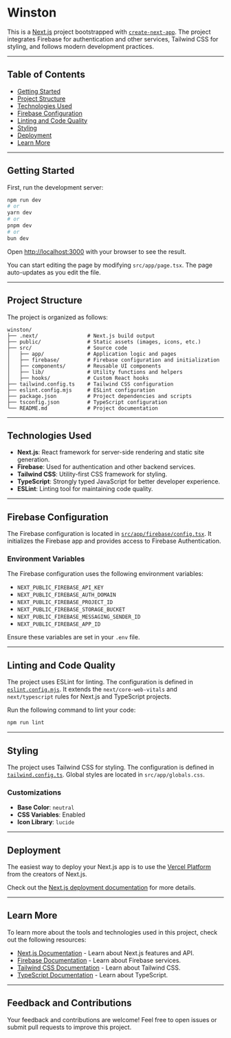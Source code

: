 # Winston

This is a [Next.js](https://nextjs.org) project bootstrapped with [`create-next-app`](https://nextjs.org/docs/app/api-reference/cli/create-next-app). The project integrates Firebase for authentication and other services, Tailwind CSS for styling, and follows modern development practices.

---

## Table of Contents

- [Getting Started](#getting-started)
- [Project Structure](#project-structure)
- [Technologies Used](#technologies-used)
- [Firebase Configuration](#firebase-configuration)
- [Linting and Code Quality](#linting-and-code-quality)
- [Styling](#styling)
- [Deployment](#deployment)
- [Learn More](#learn-more)

---

## Getting Started

First, run the development server:

```bash
npm run dev
# or
yarn dev
# or
pnpm dev
# or
bun dev
```

Open [http://localhost:3000](http://localhost:3000) with your browser to see the result.

You can start editing the page by modifying `src/app/page.tsx`. The page auto-updates as you edit the file.

---

## Project Structure

The project is organized as follows:

```
winston/
├── .next/                # Next.js build output
├── public/               # Static assets (images, icons, etc.)
├── src/                  # Source code
│   ├── app/              # Application logic and pages
│   ├── firebase/         # Firebase configuration and initialization
│   ├── components/       # Reusable UI components
│   ├── lib/              # Utility functions and helpers
│   ├── hooks/            # Custom React hooks
├── tailwind.config.ts    # Tailwind CSS configuration
├── eslint.config.mjs     # ESLint configuration
├── package.json          # Project dependencies and scripts
├── tsconfig.json         # TypeScript configuration
└── README.md             # Project documentation
```

---

## Technologies Used

- **Next.js**: React framework for server-side rendering and static site generation.
- **Firebase**: Used for authentication and other backend services.
- **Tailwind CSS**: Utility-first CSS framework for styling.
- **TypeScript**: Strongly typed JavaScript for better developer experience.
- **ESLint**: Linting tool for maintaining code quality.

---

## Firebase Configuration

The Firebase configuration is located in [`src/app/firebase/config.tsx`](src/app/firebase/config.tsx). It initializes the Firebase app and provides access to Firebase Authentication.

### Environment Variables

The Firebase configuration uses the following environment variables:

- `NEXT_PUBLIC_FIREBASE_API_KEY`
- `NEXT_PUBLIC_FIREBASE_AUTH_DOMAIN`
- `NEXT_PUBLIC_FIREBASE_PROJECT_ID`
- `NEXT_PUBLIC_FIREBASE_STORAGE_BUCKET`
- `NEXT_PUBLIC_FIREBASE_MESSAGING_SENDER_ID`
- `NEXT_PUBLIC_FIREBASE_APP_ID`

Ensure these variables are set in your `.env` file.

---

## Linting and Code Quality

The project uses ESLint for linting. The configuration is defined in [`eslint.config.mjs`](eslint.config.mjs). It extends the `next/core-web-vitals` and `next/typescript` rules for Next.js and TypeScript projects.

Run the following command to lint your code:

```bash
npm run lint
```

---

## Styling

The project uses Tailwind CSS for styling. The configuration is defined in [`tailwind.config.ts`](tailwind.config.ts). Global styles are located in `src/app/globals.css`.

### Customizations

- **Base Color**: `neutral`
- **CSS Variables**: Enabled
- **Icon Library**: `lucide`

---

## Deployment

The easiest way to deploy your Next.js app is to use the [Vercel Platform](https://vercel.com/new?utm_medium=default-template&filter=next.js&utm_source=create-next-app&utm_campaign=create-next-app-readme) from the creators of Next.js.

Check out the [Next.js deployment documentation](https://nextjs.org/docs/app/building-your-application/deploying) for more details.

---

## Learn More

To learn more about the tools and technologies used in this project, check out the following resources:

- [Next.js Documentation](https://nextjs.org/docs) - Learn about Next.js features and API.
- [Firebase Documentation](https://firebase.google.com/docs) - Learn about Firebase services.
- [Tailwind CSS Documentation](https://tailwindcss.com/docs) - Learn about Tailwind CSS.
- [TypeScript Documentation](https://www.typescriptlang.org/docs/) - Learn about TypeScript.

---

## Feedback and Contributions

Your feedback and contributions are welcome! Feel free to open issues or submit pull requests to improve this project.
